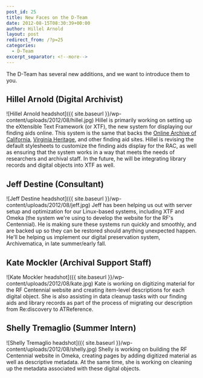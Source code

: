 ```yaml
---
post_id: 25
title: New Faces on the D-Team
date: 2012-08-15T08:30:39+00:00
author: Hillel Arnold
layout: post
redirect_from: /?p=25
categories:
  - D-Team
excerpt_separator: <!--more-->
---
```

The D-Team has several new additions, and we want to introduce them to you.<!--more-->

## Hillel Arnold (Digital Archivist)

![Hillel Arnold headshot]({{ site.baseurl }}/wp-content/uploads/2012/08/hillel.jpg)
Hillel is primarily working on setting up the eXtensible Text Framework (or XTF), the new system for displaying our finding aids online. This system is the same that backs the [Online Archive of California](http://www.oac.cdlib.org/), [Virginia Heritage](http://ead.lib.virginia.edu/vivaxtf/search), and other finding aid sites. Hillel is revising the default stylesheets to customize the finding aids display for the RAC, as well as ensuring that the system works in a way that meets the needs of researchers and archival staff. In the future, he will be integrating library records and digital objects into XTF as well.

## Jeff Destine (Consultant)

![Jeff Destine headshot]({{ site.baseurl }}/wp-content/uploads/2012/08/jeff.jpg)
Jeff has been helping us out with server setup and optimization for our Linux-based systems, including XTF and Omeka (the system we're using to develop the website for the RF's Centennial). He is making sure these systems run quickly and smoothly, and are backed up so they can be restored should anything unexpected happen. He'll be helping us implement our digital preservation system, Archivematica, in late summer/early fall.

## Kate Mockler (Archival Support Staff)

![Kate Mockler headshot]({{ site.baseurl }}/wp-content/uploads/2012/08/kate.jpg)
Kate is working on digitizing material for the RF Centennial website and creating item-level descriptions for each digital object. She is also assisting in data cleanup tasks with our finding aids and library records as part of the process of migrating our description from Re:discovery to ATReference.

## Shelly Tremaglio (Summer Intern)

![Shelly Tremaglio headshot]({{ site.baseurl }}/wp-content/uploads/2012/08/shelly.jpg)
Shelly is working on building the RF Centennial website in Omeka, creating pages by adding digitized material as well as descriptive metadata. At the same time, she is working on cleaning up the metadata associated with these digital objects.
